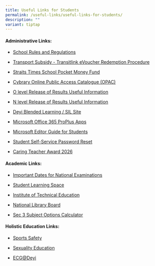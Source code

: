 ```yaml
---
title: Useful Links for Students
permalink: /useful-links/useful-links-for-students/
description: ""
variant: tiptap
---
```

<h4>Administrative Links:</h4>
<ul data-tight="true" class="tight">
<li>
<p><a href="https://staging.d3sil9pzbw3lij.amplifyapp.com/about-us/our-school/school-rules-and-regulation/" rel="noopener noreferrer nofollow" target="_blank">School Rules and Regulations</a>
</p>
</li>
<li>
<p><a href="/files/TL_EVO_1.pdf" rel="noopener noreferrer nofollow" target="_blank">Transport Subsidy - Transitlink eVoucher Redemption Procedure</a>
</p>
</li>
<li>
<p><a href="https://staging.d3sil9pzbw3lij.amplifyapp.com/others/straits-times-school-pocket-money-fund" rel="noopener noreferrer nofollow" target="_blank">Straits Times School Pocket Money Fund</a>
</p>
</li>
<li>
<p><a href="https://schoolibrary.moe.edu.sg/deyisec" rel="noopener noreferrer nofollow" target="_blank">Cybrary Online Public Access Catalogue (OPAC)</a>
</p>
</li>
<li>
<p><a href="https://deyisec.moe.edu.sg/others/o-level-release-of-results/" rel="noopener noreferrer nofollow" target="_blank">O level Release of Results Useful Information</a>
</p>
</li>
<li>
<p><a href="https://staging.d3sil9pzbw3lij.amplifyapp.com/others/n-level-release-of-results" rel="noopener noreferrer nofollow" target="_blank">N level Release of Results Useful Information</a>
</p>
</li>
<li>
<p><a href="https://sites.google.com/moe.edu.sg/dyss-blendedlearning/home" rel="noopener noreferrer nofollow" target="_blank">Deyi Blended Learning / SIL Site</a>
</p>
</li>
<li>
<p><a href="/files/Microsoft_Office_365_ProPlus_Apps_Student_Guide.pdf" rel="noopener noreferrer nofollow" target="_blank">Microsoft Office 365 ProPlus Apps</a>
</p>
</li>
<li>
<p><a href="/files/Microsoft%20Editor%20Guide%20for%20Students.pdf" rel="noopener noreferrer nofollow" target="_blank">Microsoft Editor Guide for Students</a>
</p>
</li>
<li>
<p><a href="https://mims.moe.gov.sg/sspr" rel="noopener noreferrer nofollow" target="_blank">Student Self-Service Password Reset</a>
</p>
</li>
<li>
<p><a href="/files/CTA_2026_A3_Poster.pdf" rel="noopener nofollow" target="_blank">Caring Teacher Award 2026</a>
</p>
</li>
</ul>
<h4>Academic Links:</h4>
<ul data-tight="true" class="tight">
<li>
<p><a href="https://www.moe.gov.sg/national-exams-dates" rel="noopener noreferrer nofollow" target="_blank">Important Dates for National Examinations</a>
</p>
</li>
<li>
<p><a href="https://vle.learning.moe.edu.sg/login" rel="noopener noreferrer nofollow" target="_blank">Student Learning Space</a>
</p>
</li>
<li>
<p><a href="https://www.ite.edu.sg/" rel="noopener noreferrer nofollow" target="_blank">Institute of Technical Education</a>
</p>
</li>
<li>
<p><a href="https://www.nlb.gov.sg/" rel="noopener noreferrer nofollow" target="_blank">National Library Board</a>
</p>
</li>
<li>
<p><a href="https://sites.google.com/moe.edu.sg/dysssubjectoptions/home" rel="noopener nofollow" target="_blank">Sec 3 Subject Options Calculator</a>
</p>
</li>
</ul>
<h4>Holistic Education Links:</h4>
<ul data-tight="true" class="tight">
<li>
<p><a href="https://www.sportsingapore.gov.sg/sports-education/sports-safety" rel="noopener noreferrer nofollow" target="_blank">Sports Safety</a>
</p>
</li>
<li>
<p><a href="https://staging.d3sil9pzbw3lij.amplifyapp.com/others/school-general-information/moe-sexuality-education-in-schools" rel="noopener noreferrer nofollow" target="_blank">Sexuality Education</a>
</p>
</li>
<li>
<p><a href="https://sites.google.com/moe.edu.sg/ecgdyss?usp=sharing" rel="noopener noreferrer nofollow" target="_blank">ECG@Deyi</a>
</p>
</li>
</ul>
<p></p>